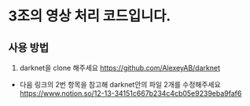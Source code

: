 # 3조의 영상 처리 코드입니다.
## 사용 방법
1. darknet을 clone 해주세요 https://github.com/AlexeyAB/darknet
- 다음 링크의 2번 항목을 참고해 darknet안의 파일 2개를 수정해주세요 https://www.notion.so/12-13-34151c667b234c4cb05e9239eba9faf6
